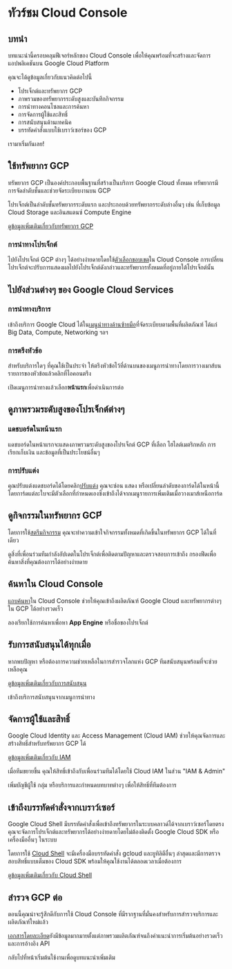 # ทัวร์ชม Cloud Console

<walkthrough-tutorial-duration duration="5"></walkthrough-tutorial-duration>

## บทนำ

บทแนะนำนี้ครอบคลุมฟีเจอร์หลักของ Cloud Console เพื่อให้คุณพร้อมที่จะสร้างและจัดการแอปพลิเคชันบน Google Cloud Platform

คุณจะได้ดูข้อมูลเกี่ยวกับแนวคิดต่อไปนี้

  *  โปรเจ็กต์และทรัพยากร GCP
  *  ภาพรวมของทรัพยากรระดับสูงและบันทึกกิจกรรม
  *  การนำทางคอนโซลและการค้นหา
  *  การจัดการผู้ใช้และสิทธิ์
  *  การสนับสนุนด้านเทคนิค
  *  บรรทัดคำสั่งแบบใช้เบราว์เซอร์ของ GCP

เรามาเริ่มกันเลย!

## ใช้ทรัพยากร GCP

ทรัพยากร GCP เป็นองค์ประกอบพื้นฐานที่สร้างเป็นบริการ Google Cloud ทั้งหมด ทรัพยากรมีการจัดลำดับชั้นและช่วยจัดระเบียบงานบน GCP

โปรเจ็กต์เป็นลำดับชั้นทรัพยากรระดับแรก และประกอบด้วยทรัพยากรระดับล่างอื่นๆ เช่น ที่เก็บข้อมูล Cloud Storage และอินสแตนซ์ Compute Engine

[ดูข้อมูลเพิ่มเติมเกี่ยวกับทรัพยากร GCP][gcp-resources]

### การนำทางโปรเจ็กต์

ไปยังโปรเจ็กต์ GCP ต่างๆ ได้อย่างง่ายดายโดยใช้[ตัวเลือกขอบเขต][spotlight-project-select]ใน Cloud Console การเปลี่ยนโปรเจ็กต์จะปรับการแสดงผลไปยังโปรเจ็กต์ดังกล่าวและทรัพยากรทั้งหมดที่อยู่ภายใต้โปรเจ็กต์นั้น

<walkthrough-project-setup></walkthrough-project-setup>

## ไปยังส่วนต่างๆ ของ Google Cloud Services

### การนำทางบริการ

เข้าถึงบริการ Google Cloud ได้ใน[เมนูนำทางด้านซ้ายมือ][spotlight-console-menu]ที่จัดระเบียบตามพื้นที่ผลิตภัณฑ์ ได้แก่ Big Data, Compute, Networking ฯลฯ

### การตรึงหัวข้อ

สำหรับบริการใดๆ ที่คุณใช้เป็นประจำ ให้ตรึงหัวข้อไว้ที่ด้านบนของเมนูการนำทางโดยการวางเมาส์บนรายการของหัวข้อแล้วคลิกที่ไอคอนตรึง

เปิดเมนูการนำทางแล้วเลือก**หน้าแรก**เพื่อดำเนินการต่อ

<walkthrough-menu-navigation sectionid="HOME_SECTION"></walkthrough-menu-navigation>

## ดูภาพรวมระดับสูงของโปรเจ็กต์ต่างๆ

### แดชบอร์ดในหน้าแรก

แดชบอร์ดในหน้าแรกจะแสดงภาพรวมระดับสูงของโปรเจ็กต์ GCP ที่เลือก ไฮไลต์เมตริกหลัก การเรียกเก็บเงิน และข้อมูลที่เป็นประโยชน์อื่นๆ

### การปรับแต่ง

คุณปรับแต่งแดชบอร์ดได้โดยคลิก[ปรับแต่ง][spotlight-customize-dashboard]
คุณจะซ่อน แสดง หรือเปลี่ยนลำดับของการ์ดได้ในหน้านี้ โดยการ์ดแต่ละใบจะมีตัวเลือกที่กำหนดเองซึ่งเข้าถึงได้จากเมนูรายการเพิ่มเติมเมื่อวางเมาส์เหนือการ์ด

## ดูกิจกรรมในทรัพยากร GCP๋

โดยการใช้[สตรีมกิจกรรม][spotlight-activity-stream] คุณจะทำความเข้าใจกิจกรรมทั้งหมดที่เกิดขึ้นในทรัพยากร GCP ได้ในที่เดียว

ดูสิ่งที่เพื่อนร่วมทีมกำลังอัปเดตในโปรเจ็กต์เพื่อติดตามปัญหาและตรวจสอบการเข้าถึง กรองฟีดเพื่อค้นหาสิ่งที่คุณต้องการได้อย่างง่ายดาย

## ค้นหาใน Cloud Console

[แถบค้นหา][spotlight-search-bar]ใน Cloud Console ช่วยให้คุณเข้าถึงผลิตภัณฑ์ Google Cloud และทรัพยากรต่างๆ ใน GCP ได้อย่างรวดเร็ว

ลองเรียกใช้การค้นหาเพื่อหา **App Engine** หรือชื่อของโปรเจ็กต์

## รับการสนับสนุนได้ทุกเมื่อ

หากพบปัญหา หรือต้องการความช่วยเหลือในการสำรวจโลกแห่ง GCP ทีมสนับสนุนพร้อมที่จะช่วยเหลือคุณ

[ดูข้อมูลเพิ่มเติมเกี่ยวกับการสนับสนุน](http://cloud.google.com/support)

เข้าถึงบริการสนับสนุนจากเมนูการนำทาง

<walkthrough-menu-navigation sectionid="SUPPORT_SECTION"></walkthrough-menu-navigation>

## จัดการผู้ใช้และสิทธิ์

Google Cloud Identity และ Access Management (Cloud IAM) ช่วยให้คุณจัดการและสร้างสิทธิ์สำหรับทรัพยากร GCP ได้

[ดูข้อมูลเพิ่มเติมเกี่ยวกับ IAM](https://cloud.google.com/iam/docs/)

เมื่อทีมขยายขึ้น คุณให้สิทธิ์เข้าถึงกับเพื่อนร่วมทีมได้โดยใช้ Cloud IAM ในส่วน "IAM & Admin"

เพิ่มบัญชีผู้ใช้ กลุ่ม หรือบริการและกำหนดบทบาทต่างๆ เพื่อให้สิทธิ์ที่ทีมต้องการ

<walkthrough-menu-navigation sectionid="IAM_ADMIN_SECTION"></walkthrough-menu-navigation>

## เข้าถึงบรรทัดคำสั่งจากเบราว์เซอร์

Google Cloud Shell มีบรรทัดคำสั่งเพื่อเข้าถึงทรัพยากรในระบบคลาวด์ได้จากเบราว์เซอร์โดยตรง คุณจะจัดการโปรเจ็กต์และทรัพยากรได้อย่างง่ายดายโดยไม่ต้องติดตั้ง Google Cloud SDK หรือเครื่องมืออื่นๆ ในระบบ

โดยการใช้ <walkthrough-cloud-shell-icon></walkthrough-cloud-shell-icon> [Cloud Shell][spotlight-open-devshell] จะมีเครื่องมือบรรทัดคำสั่ง gcloud และยูทิลิตีอื่นๆ ล่าสุดและมีการตรวจสอบสิทธิ์แบบเต็มของ Cloud SDK พร้อมให้คุณใช้งานได้ตลอดเวลาเมื่อต้องการ

[ดูข้อมูลเพิ่มเติมเกี่ยวกับ Cloud Shell](https://cloud.google.com/shell/)

## สำรวจ GCP ต่อ

<walkthrough-conclusion-trophy></walkthrough-conclusion-trophy>

ตอนนี้คุณน่าจะรู้สึกดีกับการใช้ Cloud Console ที่มีรากฐานที่มั่นคงสำหรับการสำรวจบริการและผลิตภัณฑ์ใหม่แล้ว

[เอกสารโดยละเอียด](https://cloud.google.com/docs/)ยังมีข้อมูลมากมายตั้งแต่ภาพรวมผลิตภัณฑ์จนถึงคำแนะนำการเริ่มต้นอย่างรวดเร็วและการอ้างอิง API

กลับไปที่หน้าเริ่มต้นใช้งานเพื่อดูบทแนะนำเพิ่มเติม
<walkthrough-menu-navigation sectionid="ONBOARDING_SECTION"></walkthrough-menu-navigation>

[gcp-resources]: https://cloud.google.com/resource-manager/docs/cloud-platform-resource-hierarchy
[spotlight-activity-stream]: walkthrough://spotlight-pointer?cssSelector=.mat-tab-link:nth-of-type(2)
[spotlight-console-menu]: walkthrough://spotlight-pointer?spotlightId=console-nav-menu
[spotlight-customize-dashboard]: walkthrough://spotlight-pointer?cssSelector=.cfc-customize-button
[spotlight-open-devshell]: walkthrough://spotlight-pointer?spotlightId=devshell-activate-button
[spotlight-project-select]: walkthrough://spotlight-pointer?spotlightId=purview-switcher
[spotlight-search-bar]: walkthrough://spotlight-pointer?cssSelector=.p6n-search-bar,.pcc-platform-bar-search-bar
